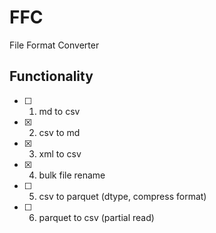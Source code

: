 # FFC
File Format Converter

## Functionality
- [ ] 1. md to csv
- [x] 2. csv to md
- [x] 3. xml to csv
- [x] 4. bulk file rename
- [ ] 5. csv to parquet (dtype, compress format)
- [ ] 6. parquet to csv (partial read)
